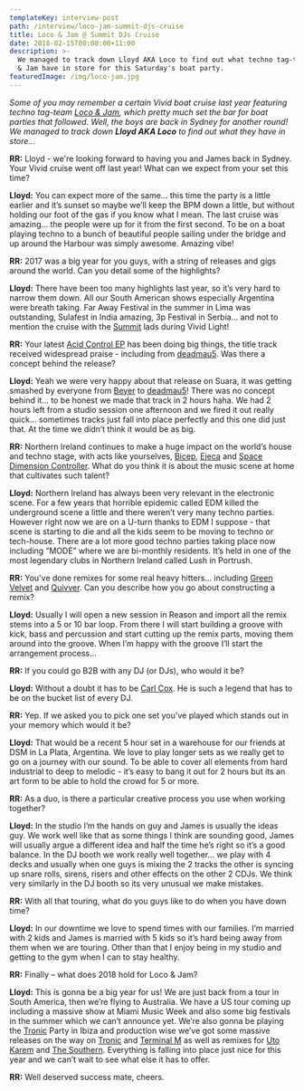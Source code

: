 ```yaml
---
templateKey: interview-post
path: /interview/loco-jam-summit-djs-cruise
title: Loco & Jam @ Summit DJs Cruise
date: 2018-02-15T00:00:00+11:00
description: >-
  We managed to track down Lloyd AKA Loco to find out what techno tag-team Loco
  & Jam have in store for this Saturday's boat party.
featuredImage: /img/loco-jam.jpg
---
```

_Some of you may remember a certain Vivid boat cruise last year featuring techno tag-team [Loco & Jam](https://www.facebook.com/locoandjam/), which pretty much set the bar for boat parties that followed. Well, the boys are back in Sydney for another round! We managed to track down **Lloyd AKA Loco** to find out what they have in store..._

**RR:** Lloyd - we're looking forward to having you and James back in Sydney. Your Vivid cruise went off last year! What can we expect from your set this time?

**Lloyd:** You can expect more of the same... this time the party is a little earlier and it’s sunset so maybe we’ll keep the BPM down a little, but without holding our foot of the gas if you know what I mean. The last cruise was amazing... the people were up for it from the first second. To be on a boat playing techno to a bunch of beautiful people sailing under the bridge and up around the Harbour was simply awesome. Amazing vibe!

**RR:** 2017 was a big year for you guys, with a string of releases and gigs around the world. Can you detail some of the highlights?

**Lloyd:** There have been too many highlights last year, so it’s very hard to narrow them down. All our South American shows especially Argentina were breath taking. Far Away Festival in the summer in Lima was outstanding, Sulafest in India amazing, 3p Festival in Serbia... and not to mention the cruise with the [Summit](https://www.facebook.com/SummitDjs/) lads during Vivid Light!

**RR:** Your latest [Acid Control EP](https://www.beatport.com/release/acid-control-ep/2159181) has been doing big things, the title track received widespread praise - including from [deadmau5](https://www.facebook.com/deadmau5/). Was there a concept behind the release?

**Lloyd:** Yeah we were very happy about that release on Suara, it was getting smashed by everyone from [Beyer](https://www.facebook.com/realadambeyer/) to [deadmau5](https://www.facebook.com/deadmau5/)! There was no concept behind it... to be honest we made that track in 2 hours haha. We had 2 hours left from a studio session one afternoon and we fired it out really quick… sometimes tracks just fall into place perfectly and this one did just that. At the time we didn’t think it would be as big.

**RR:** Northern Ireland continues to make a huge impact on the world’s house and techno stage, with acts like yourselves, [Bicep](https://www.facebook.com/feelmybicep/), [Ejeca](https://www.facebook.com/Ejeca/) and [Space Dimension Controller](https://www.facebook.com/spacedimensioncontroller/). What do you think it is about the music scene at home that cultivates such talent?

**Lloyd:** Northern Ireland has always been very relevant in the electronic scene. For a few years that horrible epidemic called EDM killed the underground scene a little and there weren’t very many techno parties. However right now we are on a U-turn thanks to EDM I suppose - that scene is starting to die and all the kids seem to be moving to techno or tech-house. There are a lot more good techno parties taking place now including “MODE” where we are bi-monthly residents. It’s held in one of the most legendary clubs in Northern Ireland called Lush in Portrush.

**RR:** You've done remixes for some real heavy hitters... including [Green Velvet](https://www.facebook.com/GreenVelvetFanpage/) and [Quivver](https://www.facebook.com/QuivverMusic/). Can you describe how you go about constructing a remix?

**Lloyd:** Usually I will open a new session in Reason and import all the remix stems into a 5 or 10 bar loop. From there I will start building a groove with kick, bass and percussion and start cutting up the remix parts, moving them around into the groove. When I’m happy with the groove I’ll start the arrangement process...

**RR:** If you could go B2B with any DJ (or DJs), who would it be?

**Lloyd:** Without a doubt it has to be [Carl Cox](https://www.facebook.com/carlcox247/). He is such a legend that has to be on the bucket list of every DJ.

**RR:** Yep. If we asked you to pick one set you've played which stands out in your memory which would it be?

**Lloyd:** That would be a recent 5 hour set in a warehouse for our friends at DSM in La Plata, Argentina. We love to play longer sets as we really get to go on a journey with our sound. To be able to cover all elements from hard industrial to deep to melodic - it’s easy to bang it out for 2 hours but its an art form to be able to hold the crowd for 5 or more.

**RR:** As a duo, is there a particular creative process you use when working together?

**Lloyd:** In the studio I’m the hands on guy and James is usually the ideas guy. We work well like that as some things I think are sounding good, James will usually argue a different idea and half the time he’s right so it’s a good balance. In the DJ booth we work really well together... we play with 4 decks and usually when one guys is mixing the 2 tracks the other is syncing up snare rolls, sirens, risers and other effects on the other 2 CDJs. We think very similarly in the DJ booth so its very unusual we make mistakes.

**RR:** With all that touring, what do you guys like to do when you have down time?

**Lloyd:** In our downtime we love to spend times with our families. I’m married with 2 kids and James is married with 5 kids so it’s hard being away from them when we are touring. Other than that I enjoy being in my studio and getting to the gym when I can to stay healthy.

**RR:** Finally – what does 2018 hold for Loco & Jam?

**Lloyd:** This is gonna be a big year for us! We are just back from a tour in South America, then we’re flying to Australia. We have a US tour coming up including a massive show at Miami Music Week and also some big festivals in the summer which we can’t announce yet. We’re also gonna be playing the [Tronic](https://www.facebook.com/tronicmusic/) Party in Ibiza and production wise we’ve got some massive releases on the way on [Tronic](https://www.facebook.com/tronicmusic/) and [Terminal M](https://www.facebook.com/TerminalMRecords/) as well as remixes for [Uto Karem](https://www.facebook.com/UtoKarem/) and [The Southern](https://www.facebook.com/thesouthernofficial/). Everything is falling into place just nice for this year and we can’t wait to see what else it has to offer.

**RR:** Well deserved success mate, cheers.
